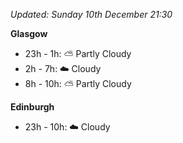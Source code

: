 *Updated: Sunday 10th December 21:30*

**Glasgow**

* 23h - 1h: :partly_sunny: Partly Cloudy
* 2h - 7h: :cloud: Cloudy
* 8h - 10h: :partly_sunny: Partly Cloudy

**Edinburgh**

* 23h - 10h: :cloud: Cloudy
